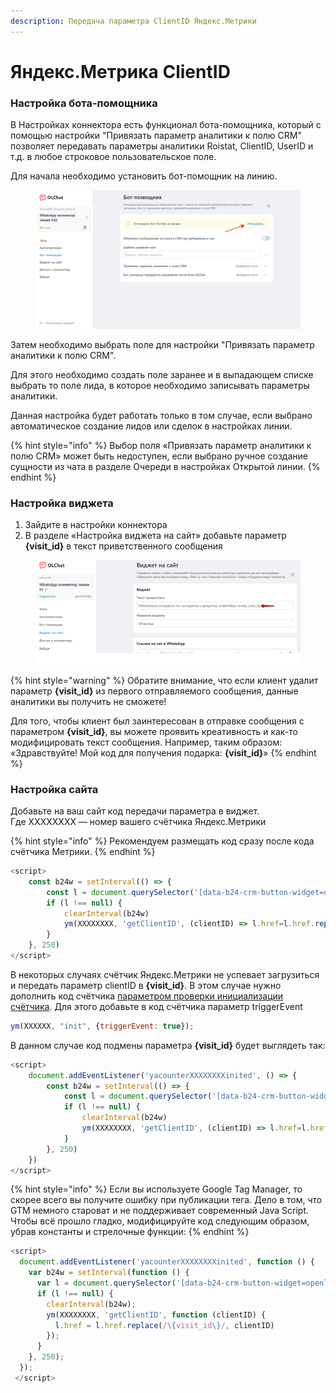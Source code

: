 ```yaml
---
description: Передача параметра ClientID Яндекс.Метрики
---
```


# Яндекс.Метрика ClientID

### Настройка бота-помощника

В Настройках коннектора есть функционал бота-помощника, который с помощью настройки "Привязать параметр аналитики к полю CRM" позволяет передавать параметры аналитики Roistat, ClientID, UserID и т.д. в любое строковое пользовательское поле.&#x20;

Для начала необходимо установить бот-помощник на линию.

<figure><img src="../.gitbook/assets/image (1186).png" alt=""><figcaption></figcaption></figure>

Затем необходимо выбрать поле для настройки "Привязать параметр аналитики к полю CRM".

Для этого необходимо создать поле заранее и в выпадающем списке выбрать то поле лида, в которое необходимо записывать параметры аналитики.&#x20;

Данная настройка будет работать только в том случае, если выбрано автоматическое создание лидов или сделок в настройках линии.

{% hint style="info" %}
Выбор поля «Привязать параметр аналитики к полю CRM» может быть недоступен, если выбрано ручное создание сущности из чата в разделе Очереди в настройках Открытой линии.
{% endhint %}

### Настройка виджета

1. Зайдите в настройки коннектора
2. В разделе «Настройка виджета на сайт» добавьте параметр **{visit\_id}** в текст приветственного сообщения

<figure><img src="../.gitbook/assets/image (1033).png" alt=""><figcaption></figcaption></figure>

{% hint style="warning" %}
Обратите внимание, что если клиент удалит параметр **{visit\_id}** из первого отправляемого сообщения, данные аналитики вы получить не сможете!

Для того, чтобы клиент был заинтересован в отправке сообщения с параметром **{visit\_id}**, вы можете проявить креативность и как-то модифицировать текст сообщения. Например, таким образом: «Здравствуйте! Мой код для получения подарка: **{visit\_id}**»
{% endhint %}

### Настройка сайта

Добавьте на ваш сайт код передачи параметра в виджет.\
Где ХХХХХХХХ — номер вашего счётчика Яндекс.Метрики

{% hint style="info" %}
Рекомендуем размещать код сразу после кода счётчика Метрики.
{% endhint %}

```javascript
<script>
	const b24w = setInterval(() => {
		const l = document.querySelector('[data-b24-crm-button-widget=openline_olchat_wa_connector_2]')
		if (l !== null) {
			clearInterval(b24w)
			ym(XXXXXXXX, 'getClientID', (clientID) => l.href=l.href.replace(/\{visit_id\}/, clientID))
		}
	}, 250)
</script>
```

В некоторых случаях счётчик Яндекс.Метрики не успевает загрузиться и передать параметр clientID в **{visit\_id}**. В этом случае нужно дополнить код счётчика [параметром проверки инициализации счётчика](https://yandex.ru/support/metrica/code/counter-initialize.html#counter-initialize__check-initialize). Для этого добавьте в код счётчика параметр triggerEvent

```javascript
ym(XXXXXX, "init", {triggerEvent: true});
```

В данном случае код подмены параметра  **{visit\_id}** будет выглядеть так:

```javascript
<script>
	document.addEventListener('yacounterXXXXXXXXinited', () => {
	    const b24w = setInterval(() => {
			const l = document.querySelector('[data-b24-crm-button-widget=openline_olchat_wa_connector_2]')
			if (l !== null) {
				clearInterval(b24w)
				ym(XXXXXXXX, 'getClientID', (clientID) => l.href=l.href.replace(/\{visit_id\}/, clientID))
			}
		}, 250)
	})
</script>
```

{% hint style="info" %}
Если вы используете Google Tag Manager, то скорее всего вы получите ошибку при публикации тега. Дело в том, что GTM немного староват и не поддерживает современный Java Script. Чтобы всё прошло гладко, модифицируйте код следующим образом, убрав константы и стрелочные функции:
{% endhint %}

```javascript
<script>
  document.addEventListener('yacounterXXXXXXXXinited', function () {
    var b24w = setInterval(function () {
      var l = document.querySelector('[data-b24-crm-button-widget=openline_olchat_wa_connector_2]');
      if (l !== null) {
        clearInterval(b24w);
        ym(XXXXXXXX, 'getClientID', function (clientID) {
          l.href = l.href.replace(/\{visit_id\}/, clientID)
        });
      }
    }, 250);
  });
 </script>
```
